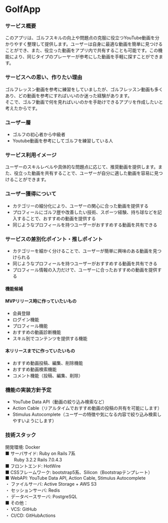 # GolfApp

### サービス概要
このアプリは、ゴルフスキルの向上や問題点の克服に役立つYouTube動画を分かりやすく整理して提供します。ユーザーは自身に最適な動画を簡単に見つけることができ、また、役立った動画をアプリ内で共有することも可能です。この機能により、同じタイプのプレーヤーが参考にした動画を手軽に探すことができます。

### サービスへの思い、作りたい理由
ゴルフレッスン動画を参考に練習をしていましたが、ゴルフレッスン動画も多くあり、どの動画を参考にすればいいのか迷った経験があります。  
そこで、ゴルフ動画で何を見ればいいのかを手助けできるアプリを作成したいと考えたからです。

### ユーザー層
- ゴルフの初心者から中級者
- Youtube動画を参考にしてゴルフを練習している人   

### サービス利用イメージ
ユーザーのスキルレベルや具体的な問題点に応じて、推奨動画を提供します。また、役立った動画を共有することで、ユーザーが自分に適した動画を容易に見つけることができます。

### ユーザー獲得について
- カテゴリーの細分化により、ユーザーの関心に合った動画を提供する
- プロフィールにゴルフ歴や改善したい技術、スポーツ経験、持ち球などを記入することで、おすすめの動画を提供する
- 同じようなプロフィールを持つユーザーがおすすめする動画を共有できる

### サービスの差別化ポイント・推しポイント
- カテゴリーを細かく分けることで、ユーザーが簡単に興味のある動画を見つけられる
- 同じようなプロフィールを持つユーザーがおすすめする動画を共有できる
- プロフィール情報の入力だけで、ユーザーに合ったおすすめの動画を提供する

#### 機能候補
#### MVPリリース時に作っていたいもの
- 会員登録
- ログイン機能
- プロフィール機能
- おすすめの動画診断機能
- スキル別でコンテンツを提供する機能

#### 本リリースまでに作っていたいもの
- おすすめ動画投稿、編集、削除機能
- おすすめ動画検索機能
- コメント機能（投稿、編集、削除）

### 機能の実装方針予定
- YouTube Data API（動画の絞り込み検索など）
- Action Cable（リアルタイムでおすすめ動画の投稿の共有を可能にします）
- Stimulus Autocomplete（ユーザーの特徴や気になる内容で絞り込み検索しやすいようにします）

### 技術スタック
 開発環境: Docker  
■ サーバサイド: Ruby on Rails 7系  
　　Ruby 3.2.2 Rails 7.0.4.3  
■ フロントエンド: HotWire  
■ CSSフレームワーク: bootstrap5系、Silicon（Bootstrapテンプレート）  
■ WebAPI: YouTube Data API, Action Cable, Stimulus Autocomplete  
・ ファイルサーバ:  Active Storage + AWS S3  
・ セッションサーバ: Redis  
・ データベースサーバ: PostgreSQL  
■ その他：  
・ VCS: GitHub  
・ CI/CD: GitHubActions  
